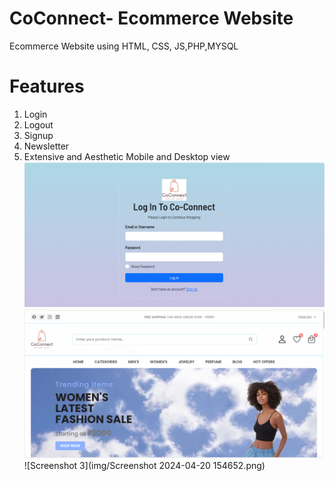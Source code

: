 # CoConnect- Ecommerce Website
 Ecommerce Website using HTML, CSS, JS,PHP,MYSQL
# Features
1. Login
2. Logout
3. Signup
4. Newsletter
5. Extensive and Aesthetic Mobile and Desktop view
![Screenshot 1](img/Picture1.png)
![Screenshot 2](img/Picture2.png)
![Screenshot 3](img/Screenshot 2024-04-20 154652.png)

